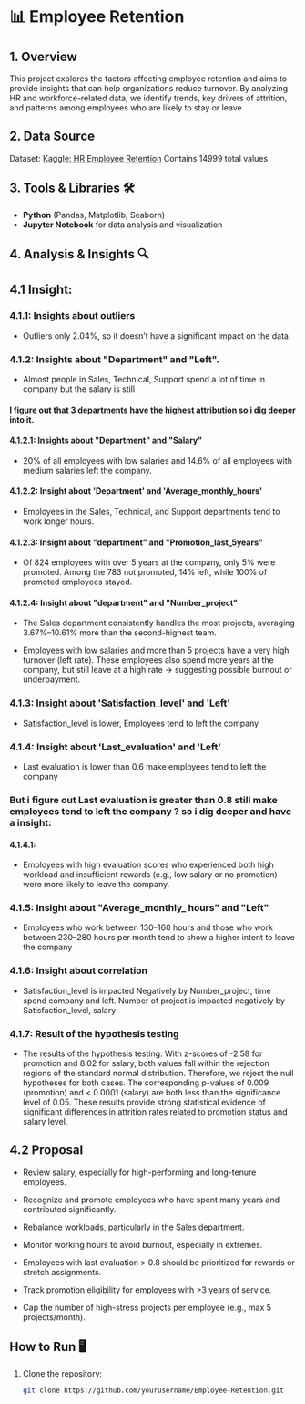 # 📊 Employee Retention

## 1. Overview
This project explores the factors affecting employee retention and aims to provide insights that can help organizations reduce turnover. By analyzing HR and workforce-related data, we identify trends, key drivers of attrition, and patterns among employees who are likely to stay or leave.

## 2. Data Source
Dataset: [Kaggle: HR Employee Retention]([https://www.kaggle.com/datasets](https://www.kaggle.com/datasets/mfaisalqureshi/hr-analytics-and-job-prediction/data))  
Contains 14999 total values

## 3. Tools & Libraries 🛠️
- **Python** (Pandas, Matplotlib, Seaborn)
- **Jupyter Notebook** for data analysis and visualization

## 4. Analysis & Insights 🔍
## 4.1 Insight:
### 4.1.1: Insights about outliers

- Outliers only 2.04%, so it doesn’t have a significant impact on the data.   

### 4.1.2: Insights about "Department" and "Left". 

- Almost people in Sales, Technical, Support spend a lot of time in company but the salary is still 

#### I figure out that 3 departments have the highest attribution so i dig deeper into it.
#### 4.1.2.1: Insights about "Department" and "Salary"

- 20% of all employees with low salaries and 14.6% of all employees with medium salaries left the company.

#### 4.1.2.2: Insight about 'Department' and 'Average_monthly_hours' 

- Employees in the Sales, Technical, and Support departments tend to work longer hours.

#### 4.1.2.3: Insight about "department" and "Promotion_last_5years"
- Of 824 employees with over 5 years at the company, only 5% were promoted. Among the 783 not promoted, 14% left, while 100% of promoted employees stayed.

#### 4.1.2.4: Insight about "department" and "Number_project"

- The Sales department consistently handles the most projects, averaging 3.67%–10.61% more than the second-highest team.

- Employees with low salaries and more than 5 projects have a very high turnover (left rate). These employees also spend more years at the company, but still leave at a high rate → suggesting possible burnout or underpayment.

### 4.1.3: Insight about 'Satisfaction_level' and 'Left'

- Satisfaction_level is lower, Employees tend to left the company

### 4.1.4: Insight about 'Last_evaluation' and 'Left'

- Last evaluation is lower than 0.6 make employees tend to left the company

### But i figure out Last evaluation is greater than 0.8 still make employees tend to left the company ? so i dig deeper and have a insight:
#### 4.1.4.1:

- Employees with high evaluation scores who experienced both high workload and insufficient rewards (e.g., low salary or no promotion) were more likely to leave the company.

### 4.1.5: Insight about "Average_monthly_ hours" and "Left"

- Employees who work between 130–160 hours and those who work between 230–280 hours per month tend to show a higher intent to leave the company

### 4.1.6: Insight about correlation

- Satisfaction_level is impacted Negatively by Number_project, time spend company and left. Number of project is impacted negatively by Satisfaction_level, salary

### 4.1.7: Result of the hypothesis testing

- The results of the hypothesis testing: With z-scores of -2.58 for promotion and 8.02 for salary, both values fall within the rejection regions of the standard normal distribution. Therefore, we reject the null hypotheses for both cases. The corresponding p-values of 0.009 (promotion) and < 0.0001 (salary) are both less than the significance level of 0.05. These results provide strong statistical evidence of significant differences in attrition rates related to promotion status and salary level.

## 4.2 Proposal
- Review salary, especially for high-performing and long-tenure employees.

- Recognize and promote employees who have spent many years and contributed significantly.

- Rebalance workloads, particularly in the Sales department.

- Monitor working hours to avoid burnout, especially in extremes.

- Employees with last evaluation > 0.8 should be prioritized for rewards or stretch assignments.

- Track promotion eligibility for employees with >3 years of service.

- Cap the number of high-stress projects per employee (e.g., max 5 projects/month).

## How to Run 🖥️
1. Clone the repository:  
   ```bash
   git clone https://github.com/yourusername/Employee-Retention.git
